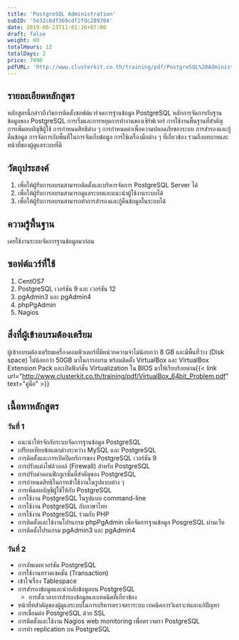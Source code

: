 ```yaml
---
title: 'PostgreSQL Administration'
subID: '5e32c6df369cdf2fdc289704'
date: 2019-06-23T11:01:16+07:00
draft: false
weight: 60
totalHours: 12
totalDays: 2
price: 7490
pdfURL: 'http://www.clusterkit.co.th/training/pdf/PostgreSQL%20Administration.pdf'
---
```


## รายละเอียดหลักสูตร

หลักสูตรนี้กล่าวถึงวิธการติดตั้งซอฟต์แวร์จดการฐานข้อมูล PostgreSQL หลักการจัดการกับฐานข้อมูลของ PostgreSQL การเริ่มและการหยุดการทํางานของเซิร์ฟเวอร์ การใช้งานพื้นฐานที่สําคัญ การเพิ่มลบบัญชีผู้ใช้ การกําหนดสิทธิต่าง ๆ การกําหนดค่าเพื่อความปลอดภัยของระบบ การสํารองและกู้คืนข้อมูล การจัดการกับพื้นที่ในการจัดเก็บข้อมูล การใช้เครื่องมือต่าง ๆ ที่เกี่ยวข้อง รวมถึงบทบาทและหน้าที่ของผู้ดูแลระบบที่ดี

## วัตถุประสงค์

1. เพื่อให้ผู้รับการอบรมสามารถติดตั้งและบริหารจัดการ PostgreSQL Server ได้
2. เพื่อให้ผู้รับการอบรมสามารถดูแลระบบและแนะนําผู้ใช้งานระบบได้
3. เพื่อให้ผู้รับการอบรมสามารถทําการสํารองและกู้คืนข้อมูลในระบบได้

## ความรู้พื้นฐาน

เคยใช้งานระบบจัดการฐานข้อมูลมาก่อน

## ซอฟต์แวร์ที่ใช้

1. CentOS7 
2. PostgreSQL เวอร์ชัน 9 และ เวอร์ชัน 12
3. pgAdmin3 และ pgAdmin4
4. phpPgAdmin
5. Nagios

## สิ่งที่ผู้เข้าอบรมต้องเตรียม

ผู้เข้าอบรมต้องเตรียมเครื่องคอมพิวเตอร์ที่มีหน่วยความจำไม่น้อยกว่า 8 GB และมีพื้นที่ว่าง (Disk space) ไม่น้อยกว่า 50GB มาในการอบรม พร้อมติดตั้ง VirtualBox และ VirtualBox Extension Pack และเปิดฟังก์ชั่น Virtualization ใน BIOS มาให้เรียบร้อยตาม{{< link url="http://www.clusterkit.co.th/training/pdf/VirtualBox_64bit_Problem.pdf" text="คู่มือ" >}}

## เนื้อหาหลักสูตร

### วันที่ 1

- แนะนําให้รจักกับระบบจัดการฐานข้อมูล PostgreSQL
- เปรียบเทียบข้อแตกต่างระหว่าง MySQL และ PostgreSQL
- การติดตั้งและการเปิดปิดบริการของ PostgreSQL เวอร์ชัน 9
- การปรับแต่งไฟล์วอลล์ (Firewall) สําหรับ PostgreSQL 
- การปรับค่าคอนฟิกกูเรชั่นที่สําคัญของ PostgreSQL
- การกําหนดสิทธิในการเข้าใช้งานในรูปแบบต่าง ๆ
- การเพิ่มลบบัญชีผู้ใช้ให้กับ PostgreSQL
- การใช้งาน PostgreSQL ในรูปแบบ command-line
- การใช้งาน PostgreSQL กับภาษาไทย
- การใช้งาน PostgreSQL ร่วมกับ PHP
- การติดตั้งและใช้งานโปรแกรม phpPgAdmin เพื่อจัดการฐานข้อมูล PosgreSQL ผ่านเว็บ
- การติดตั้งโปรแกรม pgAdmin3 และ pgAdmin4 

### วันที่ 2

- การอัพเดทเวอร์ชัน PostgreSQL 
- การใช้งานทราคเซคชั่น (Transaction)
- เข้าใจเรื่อง Tablespace
- การสํารองข้อมูลและนํากลับข้อมูลบน PostgreSQL
    - การตั้งเวลาการสํารองข้อมูลและเทคนิคที่เกี่ยวข้อง
- หน้าที่ทสําคัญของผู้ดูแลระบบในการบริหารตรวจตราระบบ เทคนิคการวิเคราะห์และแก้ปัญหา
- การเชื่อมต่อ PostgreSQL ด้วย SSL
- การติดตั้งและใช้งาน Nagios web monitoring เพื่อตรวจตรา PostgreSQL
- การทํา replication บน PostgreSQL
